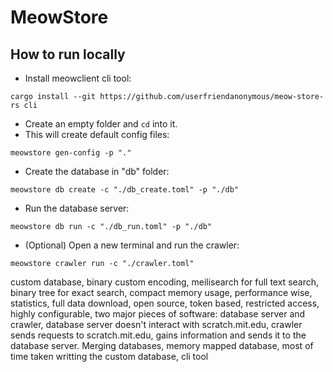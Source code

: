 # MeowStore


## How to run locally
- Install meowclient cli tool:
```
cargo install --git https://github.com/userfriendanonymous/meow-store-rs cli
```

- Create an empty folder and `cd` into it.
- This will create default config files:
```
meowstore gen-config -p "."
```
- Create the database in "db" folder:
```
meowstore db create -c "./db_create.toml" -p "./db"
```
- Run the database server:
```
meowstore db run -c "./db_run.toml" -p "./db"
```
- (Optional) Open a new terminal and run the crawler:
```
meowstore crawler run -c "./crawler.toml"
```

custom database, binary custom encoding, meilisearch for full text search, binary tree for exact search, compact memory usage, performance wise, statistics, full data download, open source, token based, restricted access, highly configurable, two major pieces of software: database server and crawler, database server doesn't interact with scratch.mit.edu, crawler sends requests to scratch.mit.edu, gains information and sends it to the database server. Merging databases, memory mapped database, most of time taken writting the custom database, cli tool